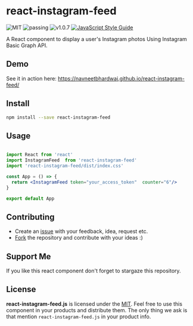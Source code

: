 # react-instagram-feed

![MIT](https://img.shields.io/badge/license-MIT-green)
![passing](https://img.shields.io/badge/build-passing-green)
![v1.0.7](https://img.shields.io/badge/release-v1.0.7-blue)
[![JavaScript Style Guide](https://img.shields.io/badge/code_style-standard-brightgreen.svg)](https://standardjs.com)


A React component to display a user's Instagram photos Using Instagram Basic Graph API.

## Demo
See it in action here: https://navneetbhardwaj.github.io/react-instagram-feed/

## Install
```bash
npm install --save react-instagram-feed
```

## Usage

```jsx

import React from 'react'
import InstagramFeed  from 'react-instagram-feed'
import 'react-instagram-feed/dist/index.css'

const App = () => {
  return <InstagramFeed token="your_access_token"  counter="6"/>  
}

export default App
```


## Contributing

* Create an [issue](https://github.com/navneetbhardwaj/react-instagram-feed/issues/new) with your feedback, idea, request etc.
* [Fork](https://github.com/navneetbhardwaj/react-instagram-feed/fork) the repository and contribute with your ideas :)

## Support Me
If you like this react component don't forget to stargaze this repository.

## License

**react-instagram-feed.js** is licensed under the [MIT](LICENSE).  Feel free to use this component in your products and distribute them. The only thing we ask is that mention `react-instagram-feed.js` in your product info.



